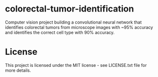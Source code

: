 # colorectal-tumor-identification
Computer vision project building a convolutional neural network that identifies colorectal tumors from microscope images with ~95% accuracy and identifies the correct cell type with 90% accuracy.

# License

This project is licensed under the MIT license - see LICENSE.txt file for more details.
